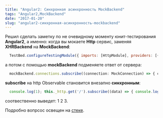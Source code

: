 ```yaml
---
title: "Angular2: Синхронная асинхронность MockBackend"
tags: "Angular2,MockBackend"
date: "2017-01-20"
slug: "angular2-синхронная-асинхронность-mockbackend"
---
```


Решил сделать заметку по не очевидному моменту юнит-тестирования **Angular2**, а именно: когда вы мокаете **Http** сервис, заменяя **XHRBackend** на **MockBackend**:

```javascript 
  TestBed.configureTestingModule({ imports: [HttpModule], providers: [{provide: XHRBackend, useClass: MockBackend}] });  
 ```

а потом с помощью **mockBackend** подменяете ответ от сервера:

```javascript 
  mockBackend.connections.subscribe((connection: MockConnection) => { connection.mockRespond(new Response(new ResponseOptions({body: JSON.stringify(mockUser)}))); })  
 ```

**subscribe** на http Observable становится внезапно **синхронным**:

```javascript 
  console.log(1); this._http.get('/').subscribe((data) => { console.log(2); }); console.log(3);  
 ```

соотвественно выведет: 1 2 3.

Подробно вопрсос освещен на [стеке](https://stackoverflow.com/questions/41273244/angular-testing-http-with-mockbackend-is-async-really-required).
